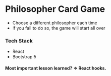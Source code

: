 <h1>Philosopher Card Game </h1>
<ul>
<li> Choose a different philosopher each time  </li>
<li> If you fail to do so, the game will start all over </li>
 </ul>
 
 <h3> Tech Stack </h3>
 <ul>
<li> React  </li>
<li> Bootstrap 5 </li>
 </ul>
 
 <h4> Most important lesson learned? => React hooks. </h4>
